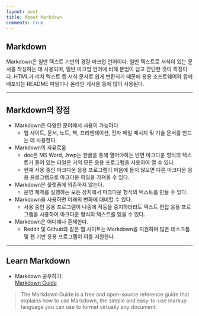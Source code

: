 ```yaml
---
layout: post
title: About Markdown
comments: true
---
```


## Markdown
Markdown은 일반 텍스트 기반의 경량 마크업 언어이다. 일반 텍스트로 서식이 있는 문서를 작성하는 데 사용되며, 일반 마크업 언어에 비해 문법이 쉽고 간단한 것이 특징이다. HTML과 리치 텍스트 등 서식 문서로 쉽게 변환되기 때문에 응용 소프트웨어와 함께 배포되는 README 파일이나 온라인 게시물 등에 많이 사용된다.

--------------------
## Markdown의 장점
* Markdown은 다양한 분야에서 사용이 가능하다  
    - 웹 사이트, 문서, 노트, 책, 프리젠테이션, 전자 메일 메시지 및 기술 문서를 만드는 데 사용한다.
* Markdown의 자유로움  
    - doc은 MS Word, .hwp는 한글을 통해 열어야하는 반면 마크다운 형식의 텍스트가 들어 있는 파일은 거의 모든 응용 프로그램을 사용하여 열 수 있다.
    - 현재 사용 중인 마크다운 응용 프로그램이 마음에 들지 않으면 다른 마크다운 응용 프로그램으로 마크다운 파일을 가져올 수 있다.
* Markdown은 플랫폼에 의존하지 않는다.
    - 운영 체제를 실행하는 모든 장치에서 마크다운 형식의 텍스트를 만들 수 있다.
* Markdown을 사용하면 미래의 변화에 대비할 수 있다.
    - 사용 중인 응용 프로그램이 나중에 작동을 중지하더라도 텍스트 편집 응용 프로그램을 사용하여 마크다운 형식의 텍스트를 읽을 수 있다.
* Markdown은 어디에나 존재한다.
    - Reddit 및 Github와 같은 웹 사이트는 Markdown을 지원하며 많은 데스크톱 및 웹 기반 응용 프로그램이 이를 지원한다.

---------------------
## Learn Markdown
* Markdown 공부하기:  
[Markdown Guide](https://www.markdownguide.org/basic-syntax/)
> The Markdown Guide is a free and open-source reference guide that explains how to use Markdown, the simple and easy-to-use markup language you can use to format virtually any document.

